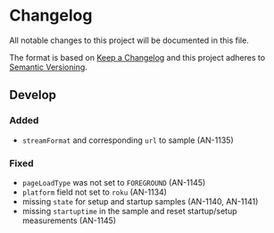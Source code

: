 # Changelog

All notable changes to this project will be documented in this file.

The format is based on [Keep a Changelog](http://keepachangelog.com/)
and this project adheres to [Semantic Versioning](http://semver.org/).

## Develop
### Added
- `streamFormat` and corresponding `url` to sample (AN-1135)

### Fixed
- `pageLoadType` was not set to `FOREGROUND` (AN-1145)
- `platform` field not set to `roku` (AN-1134)
- missing `state` for setup and startup samples (AN-1140, AN-1141)
- missing `startuptime` in the sample and reset startup/setup measurements (AN-1145)
